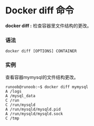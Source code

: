 # Docker diff 命令

**docker diff :** 检查容器里文件结构的更改。

### 语法

```
docker diff [OPTIONS] CONTAINER
```

### 实例

查看容器mymysql的文件结构更改。

```
runoob@runoob:~$ docker diff mymysql
A /logs
A /mysql_data
C /run
C /run/mysqld
A /run/mysqld/mysqld.pid
A /run/mysqld/mysqld.sock
C /tmp
```
